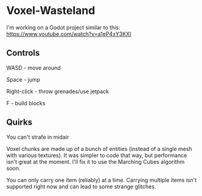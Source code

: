 # Voxel-Wasteland
I'm working on a Godot project similar to this: https://www.youtube.com/watch?v=a1eP4xY3KXI

## Controls
WASD - move around

Space - jump

Right-click - throw grenades/use jetpack

F - build blocks

## Quirks
You can't strafe in midair

Voxel chunks are made up of a bunch of entities (instead of a single mesh with various textures). It was simpler to code that way, but performance isn't great at the moment. I'll fix it to use the Marching Cubes algorithm soon. 

You can only carry one item (reliably) at a time. Carrying multiple items isn't supported right now and can lead to some strange glitches. 
